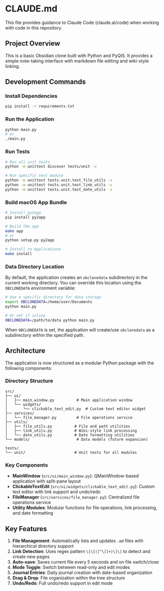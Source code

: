 # CLAUDE.md

This file provides guidance to Claude Code (claude.ai/code) when working with code in this repository.

## Project Overview

This is a basic Obsidian clone built with Python and PyQt5. It provides a simple note-taking interface with markdown file editing and wiki-style linking.

## Development Commands

### Install Dependencies
```bash
pip install -r requirements.txt
```

### Run the Application
```bash
python main.py
# or
./main.py
```

### Run Tests
```bash
# Run all unit tests
python -m unittest discover tests/unit -v

# Run specific test module
python -m unittest tests.unit.test_file_utils -v
python -m unittest tests.unit.test_link_utils -v
python -m unittest tests.unit.test_date_utils -v
```

### Build macOS App Bundle
```bash
# Install py2app
pip install py2app

# Build the app
make app
# or
python setup.py py2app

# Install to Applications
make install
```

### Data Directory Location
By default, the application creates an `obclonedata` subdirectory in the current working directory. You can override this location using the `OBCLONEDATA` environment variable:

```bash
# Use a specific directory for data storage
export OBCLONEDATA=/home/user/Documents
python main.py

# Or set it inline
OBCLONEDATA=/path/to/data python main.py
```

When `OBCLONEDATA` is set, the application will create/use `obclonedata` as a subdirectory within the specified path.

## Architecture

The application is now structured as a modular Python package with the following components:

### Directory Structure
```
src/
├── ui/
│   ├── main_window.py          # Main application window
│   └── widgets/
│       └── clickable_text_edit.py  # Custom text editor widget
├── services/
│   └── file_manager.py         # File operations service
├── utils/
│   ├── file_utils.py          # File and path utilities
│   ├── link_utils.py          # Wiki-style link processing
│   └── date_utils.py          # Date formatting utilities
└── models/                     # Data models (future expansion)

tests/
└── unit/                      # Unit tests for all modules
```

### Key Components

- **MainWindow** (`src/ui/main_window.py`): QMainWindow-based application with split-pane layout
- **ClickableTextEdit** (`src/ui/widgets/clickable_text_edit.py`): Custom text editor with link support and undo/redo
- **FileManager** (`src/services/file_manager.py`): Centralized file operations service
- **Utility Modules**: Modular functions for file operations, link processing, and date formatting

## Key Features

1. **File Management**: Automatically lists and updates `.md` files with hierarchical directory support
2. **Link Detection**: Uses regex pattern `\[\[([^\]]+)\]\]` to detect and create new pages
3. **Auto-save**: Saves current file every 5 seconds and on file switch/close
4. **Mode Toggle**: Switch between read-only and edit modes
5. **Journal Entries**: Daily journal creation with date-based organization
6. **Drag & Drop**: File organization within the tree structure
7. **Undo/Redo**: Full undo/redo support in edit mode